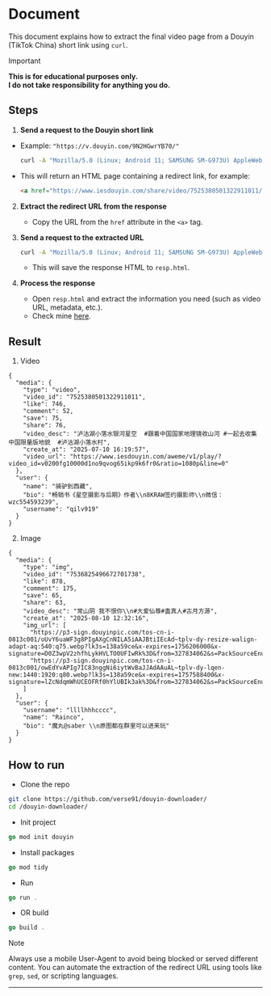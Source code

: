 # Document

This document explains how to extract the final video page from a Douyin (TikTok China) short link using `curl`.

> [!IMPORTANT]  
> **This is for educational purposes only.**  
> **I do not take responsibility for anything you do.**

## Steps

1. **Send a request to the Douyin short link**
  - Example: `"https://v.douyin.com/9N2HGwrYB70/"`

     ```bash
     curl -A "Mozilla/5.0 (Linux; Android 11; SAMSUNG SM-G973U) AppleWebKit/537.36 (KHTML, like Gecko) SamsungBrowser/14.2 Chrome/87.0.4280.141 Mobile Safari/537.36" "https://v.douyin.com/9N2HGwrYB70/"
     ```

   - This will return an HTML page containing a redirect link, for example:

     ```html
     <a href="https://www.iesdouyin.com/share/video/7525380501322911011/?region=VN&amp;mid=7525380482746403647&amp;u_code=-1&amp;did=MS4wLjABAAAAvZfZRVqhGh6ryU2DJAnJ7bhfhSWSy6xM9wpY4M1ZHFfLtlx3ij92SH1eSqQrmUwA&amp;iid=MS4wLjABAAAANwkJuWIRFOzg5uCpDRpMj4OX-QryoDgn-yYlXQnRwQQ&amp;with_sec_did=1&amp;video_share_track_ver=&amp;titleType=title&amp;share_sign=DLXFtSzzzFpSxbbCrKvRU1RDDaexZLkWJmOPOhlqn.g-&amp;share_version=190500&amp;ts=1754977875&amp;from_aid=6383&amp;from_ssr=1&amp;from=web_code_link">Found</a>
     ```

2. **Extract the redirect URL from the response**

   - Copy the URL from the `href` attribute in the `<a>` tag.

3. **Send a request to the extracted URL**

   ```bash
   curl -A "Mozilla/5.0 (Linux; Android 11; SAMSUNG SM-G973U) AppleWebKit/537.36 (KHTML, like Gecko) SamsungBrowser/14.2 Chrome/87.0.4280.141 Mobile Safari/537.36" "https://www.iesdouyin.com/share/video/7525380501322911011/?region=VN&mid=7525380482746403647&u_code=-1&did=MS4wLjABAAAAvZfZRVqhGh6ryU2DJAnJ7bhfhSWSy6xM9wpY4M1ZHFfLtlx3ij92SH1eSqQrmUwA&iid=MS4wLjABAAAANwkJuWIRFOzg5uCpDRpMj4OX-QryoDgn-yYlXQnRwQQ&with_sec_did=1&video_share_track_ver=&titleType=title&share_sign=DLXFtSzzzFpSxbbCrKvRU1RDDaexZLkWJmOPOhlqn.g-&share_version=190500&ts=1754977875&from_aid=6383&from_ssr=1&from=web_code_link" > resp.html
   ```

   - This will save the response HTML to `resp.html`.

4. **Process the response**

   - Open `resp.html` and extract the information you need (such as video URL, metadata, etc.).
   - Check mine [here](https://github.com/verse91/douyin-downloader/blob/main/resp.txt).
## Result
1. Video
```
{
  "media": {
    "type": "video",
    "video_id": "7525380501322911011",
    "like": 746,
    "comment": 52,
    "save": 75,
    "share": 76,
    "video_desc": "泸沽湖小落水银河星空  #跟着中国国家地理镜收山河 #一起去收集中国限量版地貌  #泸沽湖小落水村",      
    "create_at": "2025-07-10 16:19:57",
    "video_url": "https://www.iesdouyin.com/aweme/v1/play/?video_id=v0200fg10000d1no9qvog65ikp9k6fr0&ratio=1080p&line=0"
  },
  "user": {
    "name": "骑驴到西藏",
    "bio": "畅销书《星空摄影与后期》作者\\n8KRAW签约摄影师\\n微信：wzc554593239",
    "username": "qilv919"
  }
}
```
2. Image
```
{
  "media": {
    "type": "img",
    "video_id": "7536825496672701738",
    "like": 878,
    "comment": 175,
    "save": 65,
    "share": 63,
    "video_desc": "常山阴 我不恨你\\n#大爱仙尊#蛊真人#古月方源",
    "create_at": "2025-08-10 12:32:16",
    "img_url": [
      "https://p3-sign.douyinpic.com/tos-cn-i-0813c001/oUvY6uaWF3g8PIgAXgCnNILA5iAAJBtiIEcAd~tplv-dy-resize-walign-adapt-aq:540:q75.webp?lk3s=138a59ce&x-expires=1756206000&x-signature=D0Z3wpV2zhfhLykHVLTO0UFIwRk%3D&from=327834062&s=PackSourceEnum_DOUYIN_REFLOW&se=false&sc=cover&biz_tag=aweme_images&l=20250812191910A7A5CC547B14D58D1C2D",
      "https://p3-sign.douyinpic.com/tos-cn-i-0813c001/owEdYvAPIg7IC83nggNi6iytWvBaJJAdAAuAL~tplv-dy-lqen-new:1440:1920:q80.webp?lk3s=138a59ce&x-expires=1757588400&x-signature=lZcNdqmWhUCEOFRf0hYlUBIk3ak%3D&from=327834062&s=PackSourceEnum_DOUYIN_REFLOW&se=false&sc=image&biz_tag=aweme_images&l=20250812191910A7A5CC547B14D58D1C2D"
    ]
  },
  "user": {
    "username": "llllhhhcccc",
    "name": "Rainco",
    "bio": "魔丸@saber \\n原图都在群里可以进来玩"
  }
}
```

## How to run

- Clone the repo
```bash
git clone https://github.com/verse91/douyin-downloader/
cd /douyin-downloader/
```

- Init project
  
```go
go mod init douyin
```

- Install packages

```go
go mod tidy
```

- Run

```go
go run .
```

- OR build

```go
go build .
```

> [!NOTE]  
> Always use a mobile User-Agent to avoid being blocked or served different content.
> You can automate the extraction of the redirect URL using tools like `grep`, `sed`, or scripting languages.

---
